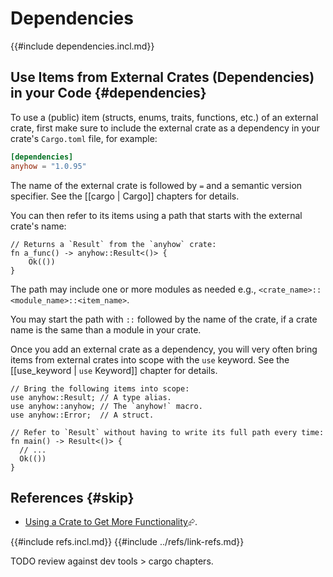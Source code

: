 # Dependencies

{{#include dependencies.incl.md}}

## Use Items from External Crates (Dependencies) in your Code {#dependencies}

To use a (public) item (structs, enums, traits, functions, etc.) of an external crate, first make sure to include the external crate as a dependency in your crate's `Cargo.toml` file, for example:

```toml
[dependencies]
anyhow = "1.0.95"
```

The name of the external crate is followed by `=` and a semantic version specifier. See the [[cargo | Cargo]] chapters for details.

You can then refer to its items using a path that starts with the external crate's name:

```rust,noplayground
// Returns a `Result` from the `anyhow` crate:
fn a_func() -> anyhow::Result<()> {
    Ok(())
}
```

The path may include one or more modules as needed e.g., `<crate_name>::<module_name>::<item_name>`.

You may start the path with `::` followed by the name of the crate, if a crate name is the same than a module in your crate.

Once you add an external crate as a dependency, you will very often bring items from external crates into scope with the `use` keyword. See the [[use_keyword | `use` Keyword]] chapter for details.

```rust,noplayground
// Bring the following items into scope:
use anyhow::Result; // A type alias.
use anyhow::anyhow; // The `anyhow!` macro.
use anyhow::Error;  // A struct.

// Refer to `Result` without having to write its full path every time:
fn main() -> Result<()> {
  // ...
  Ok(())
}
```

## References {#skip}

- [Using a Crate to Get More Functionality](https://doc.rust-lang.org/book/ch02-00-guessing-game-tutorial.html#using-a-crate-to-get-more-functionality)⮳.

{{#include refs.incl.md}}
{{#include ../refs/link-refs.md}}

<div class="hidden">
TODO review against dev tools > cargo chapters.
</div>
